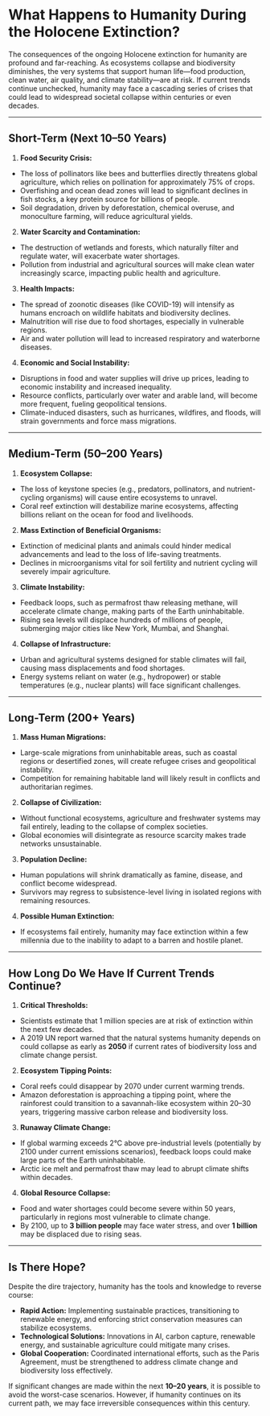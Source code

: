 # What Happens to Humanity During the Holocene Extinction?

The consequences of the ongoing Holocene extinction for humanity are profound and far-reaching. As ecosystems collapse and biodiversity diminishes, the very systems that support human life—food production, clean water, air quality, and climate stability—are at risk. If current trends continue unchecked, humanity may face a cascading series of crises that could lead to widespread societal collapse within centuries or even decades.

---

## **Short-Term (Next 10–50 Years)**

1. **Food Security Crisis:**
- The loss of pollinators like bees and butterflies directly threatens global agriculture, which relies on pollination for approximately 75% of crops.
- Overfishing and ocean dead zones will lead to significant declines in fish stocks, a key protein source for billions of people.
- Soil degradation, driven by deforestation, chemical overuse, and monoculture farming, will reduce agricultural yields.

2. **Water Scarcity and Contamination:**
- The destruction of wetlands and forests, which naturally filter and regulate water, will exacerbate water shortages.
- Pollution from industrial and agricultural sources will make clean water increasingly scarce, impacting public health and agriculture.

3. **Health Impacts:**
- The spread of zoonotic diseases (like COVID-19) will intensify as humans encroach on wildlife habitats and biodiversity declines.
- Malnutrition will rise due to food shortages, especially in vulnerable regions.
- Air and water pollution will lead to increased respiratory and waterborne diseases.

4. **Economic and Social Instability:**
- Disruptions in food and water supplies will drive up prices, leading to economic instability and increased inequality.
- Resource conflicts, particularly over water and arable land, will become more frequent, fueling geopolitical tensions.
- Climate-induced disasters, such as hurricanes, wildfires, and floods, will strain governments and force mass migrations.

---

## **Medium-Term (50–200 Years)**

1. **Ecosystem Collapse:**
- The loss of keystone species (e.g., predators, pollinators, and nutrient-cycling organisms) will cause entire ecosystems to unravel.
- Coral reef extinction will destabilize marine ecosystems, affecting billions reliant on the ocean for food and livelihoods.

2. **Mass Extinction of Beneficial Organisms:**
- Extinction of medicinal plants and animals could hinder medical advancements and lead to the loss of life-saving treatments.
- Declines in microorganisms vital for soil fertility and nutrient cycling will severely impair agriculture.

3. **Climate Instability:**
- Feedback loops, such as permafrost thaw releasing methane, will accelerate climate change, making parts of the Earth uninhabitable.
- Rising sea levels will displace hundreds of millions of people, submerging major cities like New York, Mumbai, and Shanghai.

4. **Collapse of Infrastructure:**
- Urban and agricultural systems designed for stable climates will fail, causing mass displacements and food shortages.
- Energy systems reliant on water (e.g., hydropower) or stable temperatures (e.g., nuclear plants) will face significant challenges.

---

## **Long-Term (200+ Years)**

1. **Mass Human Migrations:**
- Large-scale migrations from uninhabitable areas, such as coastal regions or desertified zones, will create refugee crises and geopolitical instability.
- Competition for remaining habitable land will likely result in conflicts and authoritarian regimes.

2. **Collapse of Civilization:**
- Without functional ecosystems, agriculture and freshwater systems may fail entirely, leading to the collapse of complex societies.
- Global economies will disintegrate as resource scarcity makes trade networks unsustainable.

3. **Population Decline:**
- Human populations will shrink dramatically as famine, disease, and conflict become widespread.
- Survivors may regress to subsistence-level living in isolated regions with remaining resources.

4. **Possible Human Extinction:**
- If ecosystems fail entirely, humanity may face extinction within a few millennia due to the inability to adapt to a barren and hostile planet.

---

## How Long Do We Have If Current Trends Continue?

1. **Critical Thresholds:**
- Scientists estimate that 1 million species are at risk of extinction within the next few decades.
- A 2019 UN report warned that the natural systems humanity depends on could collapse as early as **2050** if current rates of biodiversity loss and climate change persist.

2. **Ecosystem Tipping Points:**
- Coral reefs could disappear by 2070 under current warming trends.
- Amazon deforestation is approaching a tipping point, where the rainforest could transition to a savannah-like ecosystem within 20–30 years, triggering massive carbon release and biodiversity loss.

3. **Runaway Climate Change:**
- If global warming exceeds 2°C above pre-industrial levels (potentially by 2100 under current emissions scenarios), feedback loops could make large parts of the Earth uninhabitable.
- Arctic ice melt and permafrost thaw may lead to abrupt climate shifts within decades.

4. **Global Resource Collapse:**
- Food and water shortages could become severe within 50 years, particularly in regions most vulnerable to climate change.
- By 2100, up to **3 billion people** may face water stress, and over **1 billion** may be displaced due to rising seas.

---

## Is There Hope?

Despite the dire trajectory, humanity has the tools and knowledge to reverse course:
- **Rapid Action:** Implementing sustainable practices, transitioning to renewable energy, and enforcing strict conservation measures can stabilize ecosystems.
- **Technological Solutions:** Innovations in AI, carbon capture, renewable energy, and sustainable agriculture could mitigate many crises.
- **Global Cooperation:** Coordinated international efforts, such as the Paris Agreement, must be strengthened to address climate change and biodiversity loss effectively.

If significant changes are made within the next **10–20 years**, it is possible to avoid the worst-case scenarios. However, if humanity continues on its current path, we may face irreversible consequences within this century.

